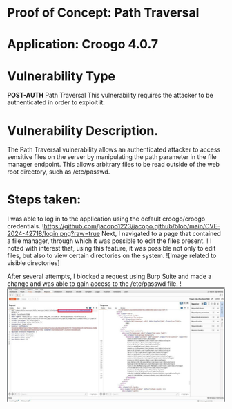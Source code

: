 # Proof of Concept: Path Traversal

# Application: Croogo 4.0.7

# Vulnerability Type
**POST-AUTH** Path Traversal This vulnerability requires the attacker to be authenticated in order to exploit it.

# Vulnerability Description. 
The Path Traversal vulnerability allows an authenticated attacker to access sensitive files on the server by manipulating the path parameter in the file manager endpoint. This allows arbitrary files to be read outside of the web root directory, such as /etc/passwd. 

# Steps taken:

I was able to log in to the application using the default croogo/croogo credentials. !https://github.com/jacopo1223/jacopo.github/blob/main/CVE-2024-42718/login.png?raw=true
Next, I navigated to a page that contained a file manager, through which it was possible to edit the files present. !
I noted with interest that, using this feature, it was possible not only to edit files, but also to view certain directories on the system. ![Image related to visible directories]

After several attempts, I blocked a request using Burp Suite and made a change and was able to gain access to the /etc/passwd file. !![Descrizione dell'immagine](https://github.com/jacopo1223/jacopo.github/blob/main/CVE-2024-42718/photo_5836678526416307049_y.jpg?raw=true)


